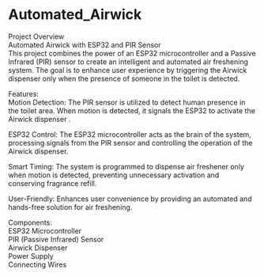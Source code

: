 # Automated_Airwick                                      
Project Overview                                                             
Automated Airwick with ESP32 and PIR Sensor                                                      
This project combines the power of an ESP32 microcontroller and a Passive Infrared (PIR) sensor to create an intelligent and automated air freshening system. The goal is to enhance user experience by triggering the Airwick dispenser only when the presence of someone in the toilet is detected.                                                                        

Features:                                                                                                                                                                                             
Motion Detection: The PIR sensor is utilized to detect human presence in the toilet area. When motion is detected, it signals the ESP32 to activate the Airwick dispenser .                       

ESP32 Control: The ESP32 microcontroller acts as the brain of the system, processing signals from the PIR sensor and controlling the operation of the Airwick dispenser.                             

Smart Timing: The system is programmed to dispense air freshener only when motion is detected, preventing unnecessary activation and conserving fragrance refill.                             

User-Friendly: Enhances user convenience by providing an automated and hands-free solution for air freshening.                                                     


Components:                                                                          
ESP32 Microcontroller                                                            
PIR (Passive Infrared) Sensor                                                                 
Airwick Dispenser                                           
Power Supply                               
Connecting Wires                
